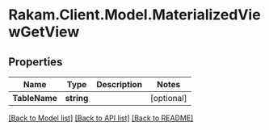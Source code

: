 # Rakam.Client.Model.MaterializedViewGetView
## Properties

Name | Type | Description | Notes
------------ | ------------- | ------------- | -------------
**TableName** | **string** |  | [optional] 

[[Back to Model list]](../README.md#documentation-for-models) [[Back to API list]](../README.md#documentation-for-api-endpoints) [[Back to README]](../README.md)

